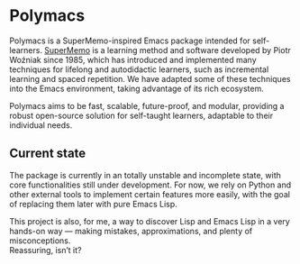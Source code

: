 # Polymacs
Polymacs is a SuperMemo-inspired Emacs package intended for self-learners. [SuperMemo](https://www.super-memory.com/) is a learning method and software developed by Piotr Woźniak since 1985, which has introduced and implemented many techniques for lifelong and autodidactic learners, such as incremental learning and spaced repetition. We have adapted some of these techniques into the Emacs environment, taking advantage of its rich ecosystem.

Polymacs aims to be fast, scalable, future-proof, and modular, providing a robust open-source solution for self-taught learners, adaptable to their individual needs.

## Current state
The package is currently in an totally unstable and incomplete state, with core functionalities still under development.
For now, we rely on Python and other external tools to implement certain features more easily, with the goal of replacing them later with pure Emacs Lisp.

This project is also, for me, a way to discover Lisp and Emacs Lisp in a very hands-on way — making mistakes, approximations, and plenty of misconceptions.  
Reassuring, isn’t it?
